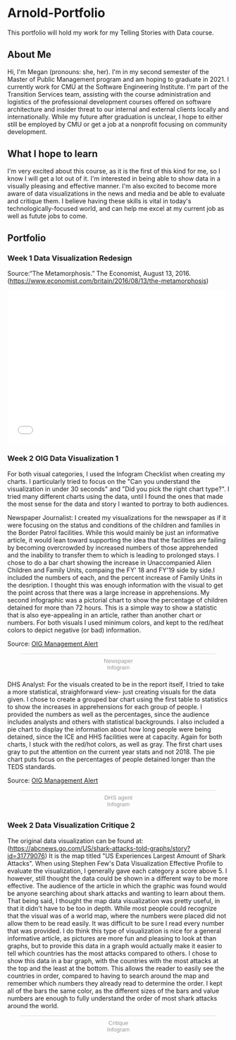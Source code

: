 # Arnold-Portfolio
This portfolio will hold my work for my Telling Stories with Data course.

## About Me
Hi, I'm Megan (pronouns: she, her). I'm in my second semester of the Master of Public Management program and am hoping to graduate in 2021. 
I currently work for CMU at the Software Engineering Institute. I'm part of the Transition Services team, assisting with the course administration and logistics of the professional development courses offered on software architecture and insider threat to our internal and external clients locally and internationally. While my future after graduation is unclear, I hope to either still be employed by CMU or get a job at a nonprofit focusing on community development.

## What I hope to learn
I'm very excited about this course, as it is the first of this kind for me, so I know I will get a lot out of it. I'm interested in being able to show data in a visually pleasing and effective manner. I'm also excited to become more aware of data visualizations in the news and media and be able to evaluate and critique them. I believe having these skills is vital in today's technologically-focused world, and can help me excel at my current job as well as futute jobs to come.

## Portfolio

### Week 1 Data Visualization Redesign
Source:“The Metamorphosis.” The Economist, August 13, 2016. (https://www.economist.com/britain/2016/08/13/the-metamorphosis)
 <iframe title="Jeremy Corbyn leads astronomically in  Facebook likes" aria-label="Bar Chart" id="datawrapper-chart-Oxf2v" src="//datawrapper.dwcdn.net/Oxf2v/1/" scrolling="no" frameborder="0" style="width: 0; min-width: 100% !important; border: none;" height="347"></iframe><script type="text/javascript">!function(){"use strict";window.addEventListener("message",function(a){if(void 0!==a.data["datawrapper-height"])for(var e in a.data["datawrapper-height"]){var t=document.getElementById("datawrapper-chart-"+e)||document.querySelector("iframe[src*='"+e+"']");t&&(t.style.height=a.data["datawrapper-height"][e]+"px")}})}();</script> 


### Week 2 OIG Data Visualization 1

For both visual categories, I used the Infogram Checklist when creating my charts. I particularly tried to focus on the "Can you understand the visualization in under 30 seconds" and "Did you pick the right chart type?". I tried many different charts using the data, until I found the ones that made the most sense for the data and story I wanted to portray to both audiences. 

Newspaper Journalist: I created my visualizations for the newspaper as if it were focusing on the status and conditions of the children and families in the Border Patrol facilities. While this would mainly be just an informative article, it would lean toward supporting the idea that the facilities are failing by becoming overcrowded by increased numbers of those apprehended and the inability to transfer them to which is leading to prolonged stays. I chose to do a bar chart showing the increase in Unaccompanied Alien Children and Family Units, compaing the FY' 18 and FY'19 side by side.I included the numbers of each, and the percent increase of Family Units in the desription. I thought this was enough information with the visual to get the point across that there was a large increase in apprehensions. 
My second infographic was a pictorial chart to show the percentage of children detained for more than 72 hours. This is a simple way to show a statistic that is also eye-appealing in an article, rather than another chart or numbers.
For both visuals I used minimum colors, and kept to the red/heat colors to depict negative (or bad) information.


Source: [OIG Management Alert](https://www.oig.dhs.gov/sites/default/files/assets/Mga/2019/oig-19-51-jul19.pdf)
<div class="infogram-embed" data-id="08516317-fa74-4fe4-b2c8-faf17cb87b26" data-type="interactive" data-title="Newspaper"></div><script>!function(e,t,s,i){var n="InfogramEmbeds",o=e.getElementsByTagName("script")[0],d=/^http:/.test(e.location)?"http:":"https:";if(/^\/{2}/.test(i)&&(i=d+i),window[n]&&window[n].initialized)window[n].process&&window[n].process();else if(!e.getElementById(s)){var r=e.createElement("script");r.async=1,r.id=s,r.src=i,o.parentNode.insertBefore(r,o)}}(document,0,"infogram-async","https://e.infogram.com/js/dist/embed-loader-min.js");</script><div style="padding:8px 0;font-family:Arial!important;font-size:13px!important;line-height:15px!important;text-align:center;border-top:1px solid #dadada;margin:0 30px"><a href="https://infogram.com/08516317-fa74-4fe4-b2c8-faf17cb87b26" style="color:#989898!important;text-decoration:none!important;" target="_blank">Newspaper</a><br><a href="https://infogram.com" style="color:#989898!important;text-decoration:none!important;" target="_blank" rel="nofollow">Infogram</a></div>


DHS Analyst: For the visuals created to be in the report itself, I tried to take a more statistical, straighforward view- just creating visuals for the data given. I chose to create a grouped bar chart using the first table to statistics to show the increases in apprehensions for each group of people. I provided the numbers as well as the percentages, since the audience includes analysts and others with statistical backgrounds. I also included a pie chart to display the information about how long people were being detained, since the ICE and HHS facilities were at capacity. Again for both charts, I stuck with the red/hot colors, as well as gray. The first chart uses gray to put the attention on the current year stats and not 2018. The pie chart puts focus on the percentages of people detained longer than the TEDS standards.

Source: [OIG Management Alert](https://www.oig.dhs.gov/sites/default/files/assets/Mga/2019/oig-19-51-jul19.pdf)
<div class="infogram-embed" data-id="213cba9a-7a20-4a47-9d13-539b8c457008" data-type="interactive" data-title="DHS agent"></div><script>!function(e,t,s,i){var n="InfogramEmbeds",o=e.getElementsByTagName("script")[0],d=/^http:/.test(e.location)?"http:":"https:";if(/^\/{2}/.test(i)&&(i=d+i),window[n]&&window[n].initialized)window[n].process&&window[n].process();else if(!e.getElementById(s)){var r=e.createElement("script");r.async=1,r.id=s,r.src=i,o.parentNode.insertBefore(r,o)}}(document,0,"infogram-async","https://e.infogram.com/js/dist/embed-loader-min.js");</script><div style="padding:8px 0;font-family:Arial!important;font-size:13px!important;line-height:15px!important;text-align:center;border-top:1px solid #dadada;margin:0 30px"><a href="https://infogram.com/213cba9a-7a20-4a47-9d13-539b8c457008" style="color:#989898!important;text-decoration:none!important;" target="_blank">DHS agent</a><br><a href="https://infogram.com" style="color:#989898!important;text-decoration:none!important;" target="_blank" rel="nofollow">Infogram</a></div>


### Week 2 Data Visualization Critique 2

The original data visualization can be found at: (https://abcnews.go.com/US/shark-attacks-told-graphs/story?id=31779076)
It is the map titled "US Experiences Largest Amount of Shark Attacks". When using Stephen Few's Data Visualization Effective Profile to evaluate the visualization, I generally gave each category a score above 5. I however, still thought the data could be shown in a different way to be more effective. The audience of the article in which the graphic was found would be anyone searching about shark attacks and wanting to learn about them. That being said, I thought the map data visualization was pretty useful, in that it didn't have to be too in depth. While most people could recognize that the visual was of a world map, where the numbers were placed did not allow them to be read easily. It was difficult to be sure I read every number that was provided. I do think this type of visualization is nice for a general informative article, as pictures are more fun and pleasing to look at than graphs, but to provide this data in a graph would actually make it easier to tell which countries has the most attacks compared to others. 
I chose to show this data in a bar graph, with the countries with the most attacks at the top and the least at the bottom. This allows the reader to easily see the countries in order, compared to having to search around the map and remember which numbers they already read to determine the order. I kept all of the bars the same color, as the different sizes of the bars and value numbers are enough to fully understand the order of most shark attacks around the world.

<div class="infogram-embed" data-id="8bd17045-bede-4679-91c1-567b63d11232" data-type="interactive" data-title="Critique"></div><script>!function(e,t,s,i){var n="InfogramEmbeds",o=e.getElementsByTagName("script")[0],d=/^http:/.test(e.location)?"http:":"https:";if(/^\/{2}/.test(i)&&(i=d+i),window[n]&&window[n].initialized)window[n].process&&window[n].process();else if(!e.getElementById(s)){var r=e.createElement("script");r.async=1,r.id=s,r.src=i,o.parentNode.insertBefore(r,o)}}(document,0,"infogram-async","https://e.infogram.com/js/dist/embed-loader-min.js");</script><div style="padding:8px 0;font-family:Arial!important;font-size:13px!important;line-height:15px!important;text-align:center;border-top:1px solid #dadada;margin:0 30px"><a href="https://infogram.com/8bd17045-bede-4679-91c1-567b63d11232" style="color:#989898!important;text-decoration:none!important;" target="_blank">Critique</a><br><a href="https://infogram.com" style="color:#989898!important;text-decoration:none!important;" target="_blank" rel="nofollow">Infogram</a></div>
